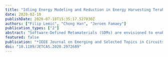 ```yaml
---
title: "Idling Energy Modeling and Reduction in Energy Harvesting Terahertz Nanonetworks for Controlling Software-Defined Metamaterials"
date: 2020-02-10
publishDate: 2020-07-18T15:35:17.527030Z
authors: ["Filip Lemic", "Chong Han", "Jeroen Famaey"]
publication_types: ["2"]
abstract: "Software-Defined Metamaterials (SDMs) are envisioned to enable the control of electromagnetic waves at an unprecedented scale. Various SDM applications will require downlink and broadcast-based transmission of control packets from a powered transmitter to energy harvesting nanonodes. The nanonode's communication system is anticipated to be a bottleneck for such nanonetworks, hence an accurate modeling of its energy consumption is needed. Time-Spread ON-OFF Keying (TS-OOK) is a prevailing scheme for nanocommunication in the Terahertz (THz) frequencies, with short pulses representing logical 1s and silences (0s). In the energy modeling of this scheme, a certain energy is usually attributed to the transmission or reception of the pulses, without considering the energy consumed in idling. To enable more realistic modeling, we propose an energy consumption model that additionally accounts for the idling energy. In a scenario relevant for numerous SDM applications, we demonstrate that the idling energy consumption is substantial and cannot be disregarded. To reduce the idling energy consumption, we propose a new duty cycle for the receiving nanonodes. Assuming frequent packet repetitions on the transmit side, the proposed duty cycle utilizes short wake-ups of the receiving nanonodes. Additionally, we propose two algorithms for deciding when these wake-ups should be performed. For two energy harvesting options expected to be utilized in prominent SDM applications, we show that, in case the proposed duty cycle is utilized, three orders of magnitude higher idling energy consumption can be tolerated compared to the baseline. Finally, we demonstrate encouraging performance of the proposed algorithms in increasing the communication reliability."
featured: false
publication: "*IEEE Journal on Emerging and Selected Topics in Circuits and Systems*"
doi: "10.1109/JETCAS.2020.2972689"
---
```


